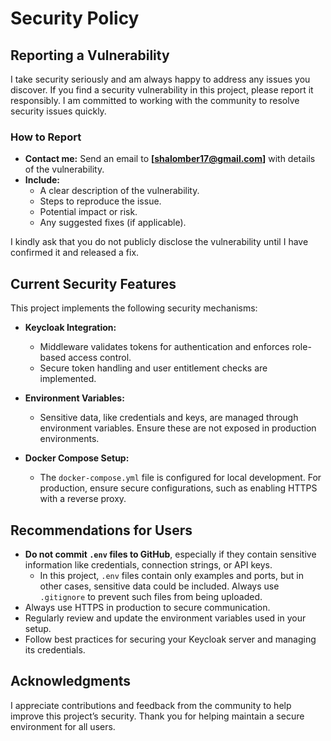# Security Policy

## Reporting a Vulnerability
I take security seriously and am always happy to address any issues you discover. If you find a security vulnerability in this project, please report it responsibly. I am committed to working with the community to resolve security issues quickly.

### How to Report
- **Contact me:** Send an email to **[shalomber17@gmail.com]** with details of the vulnerability.  
- **Include:**  
  - A clear description of the vulnerability.  
  - Steps to reproduce the issue.  
  - Potential impact or risk.  
  - Any suggested fixes (if applicable).  

I kindly ask that you do not publicly disclose the vulnerability until I have confirmed it and released a fix.

## Current Security Features
This project implements the following security mechanisms:

- **Keycloak Integration:**  
  - Middleware validates tokens for authentication and enforces role-based access control.
  - Secure token handling and user entitlement checks are implemented.

- **Environment Variables:**  
  - Sensitive data, like credentials and keys, are managed through environment variables. Ensure these are not exposed in production environments.

- **Docker Compose Setup:**  
  - The `docker-compose.yml` file is configured for local development. For production, ensure secure configurations, such as enabling HTTPS with a reverse proxy.

## Recommendations for Users
- **Do not commit `.env` files to GitHub**, especially if they contain sensitive information like credentials, connection strings, or API keys.  
  - In this project, `.env` files contain only examples and ports, but in other cases, sensitive data could be included. Always use `.gitignore` to prevent such files from being uploaded.  
- Always use HTTPS in production to secure communication.
- Regularly review and update the environment variables used in your setup.
- Follow best practices for securing your Keycloak server and managing its credentials.

## Acknowledgments
I appreciate contributions and feedback from the community to help improve this project’s security. Thank you for helping maintain a secure environment for all users.
